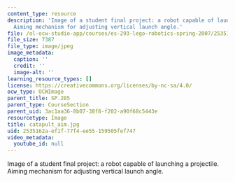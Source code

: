 ```yaml
---
content_type: resource
description: 'Image of a student final project: a robot capable of launching a projectile.
  Aiming mechanism for adjusting vertical launch angle.'
file: /ol-ocw-studio-app/courses/es-293-lego-robotics-spring-2007/2535162aef1f77f4ee55159505fef747_catapult_aim.jpg
file_size: 7387
file_type: image/jpeg
image_metadata:
  caption: ''
  credit: ''
  image-alt: ''
learning_resource_types: []
license: https://creativecommons.org/licenses/by-nc-sa/4.0/
ocw_type: OCWImage
parent_title: SP.285
parent_type: CourseSection
parent_uid: 3ac1aa36-8b07-38f8-f202-a90f68c5443e
resourcetype: Image
title: catapult_aim.jpg
uid: 2535162a-ef1f-77f4-ee55-159505fef747
video_metadata:
  youtube_id: null
---
```

Image of a student final project: a robot capable of launching a projectile. Aiming mechanism for adjusting vertical launch angle.